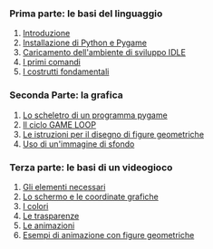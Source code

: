 ### Prima parte: le basi del linguaggio

1.  [Introduzione](Introduzione.md)
2.  [Installazione di Python e
    Pygame](Installazione_di_Python_e_Pygame.md)
3.  [Caricamento dell'ambiente di sviluppo
    IDLE](Caricamento_dell'ambiente_di_sviluppo_IDLE.md)
4.  [I primi comandi](I_primi_comandi.md)
5.  [I costrutti fondamentali](I_costrutti_fondamentali.md)

### Seconda Parte: la grafica

1.  [Lo scheletro di un programma
    pygame](Lo_scheletro_di_un_programma_pygame.md)
2.  [Il ciclo GAME LOOP](Il_ciclo_GAME_LOOP.md)
3.  [Le istruzioni per il disegno di figure
    geometriche](Le_istruzioni_per_il_disegno_di_figure_geometriche.md)
4.  [Uso di un'immagine di
    sfondo](Uso_di_un'immagine_di_sfondo.md)

### Terza parte: le basi di un videogioco

1.  [Gli elementi necessari](Gli_elementi_necessari.md)
2.  [Lo schermo e le coordinate
    grafiche](Lo_schermo_e_le_coordinate_grafiche.md)
3.  [I colori](I_colori.md)
4.  [Le trasparenze](Le_trasparenze.md)
5.  [Le animazioni](Le_animazioni.md)
6.  [Esempi di animazione con figure
    geometriche](Esempi_di_animazione_con_figure_geometriche.md)
